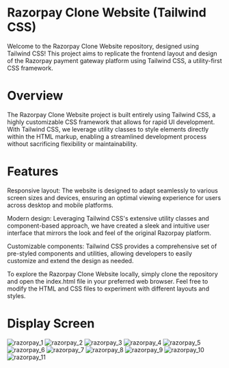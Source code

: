 # Razorpay Clone Website (Tailwind CSS)
 Welcome to the Razorpay Clone Website repository, designed using Tailwind CSS! This project aims to replicate the frontend layout and design of the Razorpay payment gateway platform using Tailwind CSS, a utility-first CSS framework.

# Overview

The Razorpay Clone Website project is built entirely using Tailwind CSS, a highly customizable CSS framework that allows for rapid UI development. With Tailwind CSS, we leverage utility classes to style elements directly within the HTML markup, enabling a streamlined development process without sacrificing flexibility or maintainability.

# Features

Responsive layout: The website is designed to adapt seamlessly to various screen sizes and devices, ensuring an optimal viewing experience for users across desktop and mobile platforms.

Modern design: Leveraging Tailwind CSS's extensive utility classes and component-based approach, we have created a sleek and intuitive user interface that mirrors the look and feel of the original Razorpay platform.

Customizable components: Tailwind CSS provides a comprehensive set of pre-styled components and utilities, allowing developers to easily customize and extend the design as needed.


To explore the Razorpay Clone Website locally, simply clone the repository and open the index.html file in your preferred web browser. Feel free to modify the HTML and CSS files to experiment with different layouts and styles.

# Display Screen

![razorpay_1](https://github.com/28Anmolsinha/Razorpay-Clone/assets/108416761/fced759a-9f58-480c-90c6-2701243d2bc2)
![razorpay_2](https://github.com/28Anmolsinha/Razorpay-Clone/assets/108416761/38f7b44f-4f7b-4b1d-8788-b76ed8297708)
![razorpay_3](https://github.com/28Anmolsinha/Razorpay-Clone/assets/108416761/0d6fee21-d989-4300-9f6d-344d2fce867b)
![razorpay_4](https://github.com/28Anmolsinha/Razorpay-Clone/assets/108416761/e3496738-37f5-493e-bb7e-bcf80f835056)
![razorpay_5](https://github.com/28Anmolsinha/Razorpay-Clone/assets/108416761/f6974410-6eff-4b24-9103-ecc4715c10ce)
![razorpay_6](https://github.com/28Anmolsinha/Razorpay-Clone/assets/108416761/06317fb8-9537-4151-afb7-d90f89a2fea8)
![razorpay_7](https://github.com/28Anmolsinha/Razorpay-Clone/assets/108416761/1c119714-c9a7-4a83-968a-8f2b585e0d22)
![razorpay_8](https://github.com/28Anmolsinha/Razorpay-Clone/assets/108416761/6743653d-d1ef-4fcc-978d-e8732c5274a6)
![razorpay_9](https://github.com/28Anmolsinha/Razorpay-Clone/assets/108416761/74a48c4a-7ddd-4ab2-9124-a0d820e2a2c1)
![razorpay_10](https://github.com/28Anmolsinha/Razorpay-Clone/assets/108416761/8492b48b-c91a-41ca-8b3c-6b192a1aea17)
![razorpay_11](https://github.com/28Anmolsinha/Razorpay-Clone/assets/108416761/7641bba2-93fe-4747-9577-f31b4a3e2aa5)

